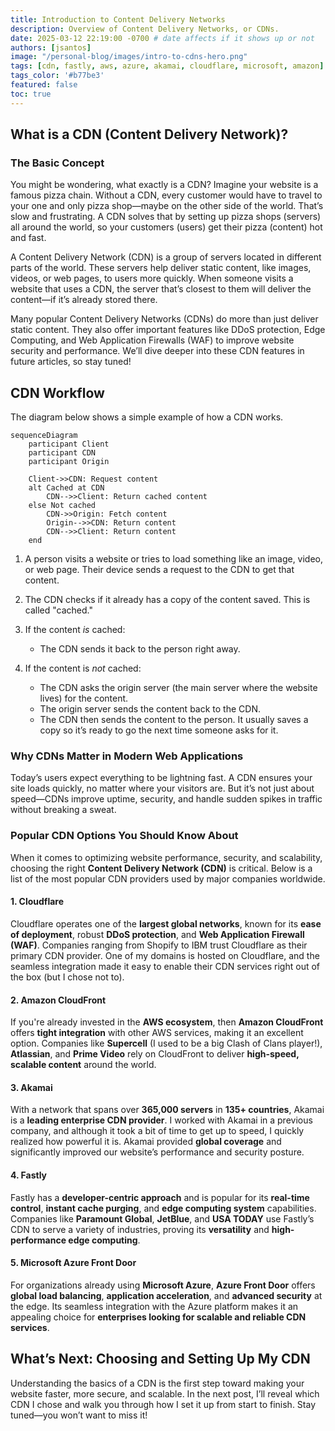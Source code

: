 ```yaml
---
title: Introduction to Content Delivery Networks 
description: Overview of Content Delivery Networks, or CDNs.
date: 2025-03-12 22:19:00 -0700 # date affects if it shows up or not
authors: [jsantos]
image: "/personal-blog/images/intro-to-cdns-hero.png"
tags: [cdn, fastly, aws, azure, akamai, cloudflare, microsoft, amazon]
tags_color: '#b77be3'
featured: false
toc: true
---
```

## What is a CDN (Content Delivery Network)?

### The Basic Concept

You might be wondering, what exactly is a CDN? Imagine your website is a famous pizza chain. Without a CDN, every customer would have to travel to your one and only pizza shop—maybe on the other side of the world. That’s slow and frustrating. A CDN solves that by setting up pizza shops (servers) all around the world, so your customers (users) get their pizza (content) hot and fast.

A Content Delivery Network (CDN) is a group of servers located in different parts of the world. These servers help deliver static content, like images, videos, or web pages, to users more quickly. When someone visits a website that uses a CDN, the server that’s closest to them will deliver the content—if it’s already stored there.

Many popular Content Delivery Networks (CDNs) do more than just deliver static content. They also offer important features like DDoS protection, Edge Computing, and Web Application Firewalls (WAF) to improve website security and performance. We’ll dive deeper into these CDN features in future articles, so stay tuned!

## CDN Workflow

The diagram below shows a simple example of how a CDN works.

```mermaid
sequenceDiagram
    participant Client
    participant CDN
    participant Origin

    Client->>CDN: Request content
    alt Cached at CDN
        CDN-->>Client: Return cached content
    else Not cached
        CDN->>Origin: Fetch content
        Origin-->>CDN: Return content
        CDN-->>Client: Return content
    end
```
1. A person visits a website or tries to load something like an image, video, or web page. Their device sends a request to the CDN to get that content.

2. The CDN checks if it already has a copy of the content saved. This is called "cached."

3. If the content *is* cached:
    - The CDN sends it back to the person right away.

4. If the content is *not* cached:
   - The CDN asks the origin server (the main server where the website lives) for the content.
   - The origin server sends the content back to the CDN.
   - The CDN then sends the content to the person. It usually saves a copy so it’s ready to go the next time someone asks for it.

### Why CDNs Matter in Modern Web Applications

Today’s users expect everything to be lightning fast. A CDN ensures your site loads quickly, no matter where your visitors are. But it’s not just about speed—CDNs improve uptime, security, and handle sudden spikes in traffic without breaking a sweat.

### Popular CDN Options You Should Know About

When it comes to optimizing website performance, security, and scalability, choosing the right **Content Delivery Network (CDN)** is critical. Below is a list of the most popular CDN providers used by major companies worldwide.

#### 1. Cloudflare
Cloudflare operates one of the **largest global networks**, known for its **ease of deployment**, robust **DDoS protection**, and **Web Application Firewall (WAF)**. Companies ranging from Shopify to IBM trust Cloudflare as their primary CDN provider. One of my domains is hosted on Cloudflare, and the seamless integration made it easy to enable their CDN services right out of the box (but I chose not to).

#### 2. Amazon CloudFront
If you're already invested in the **AWS ecosystem**, then **Amazon CloudFront** offers **tight integration** with other AWS services, making it an excellent option. Companies like **Supercell** (I used to be a big Clash of Clans player!), **Atlassian**, and **Prime Video** rely on CloudFront to deliver **high-speed, scalable content** around the world.

#### 3. Akamai
With a network that spans over **365,000 servers** in **135+ countries**, Akamai is a **leading enterprise CDN provider**. I worked with Akamai in a previous company, and although it took a bit of time to get up to speed, I quickly realized how powerful it is. Akamai provided **global coverage** and significantly improved our website’s performance and security posture.

#### 4. Fastly
Fastly has a **developer-centric approach** and is popular for its **real-time control**, **instant cache purging**, and **edge computing system** capabilities. Companies like **Paramount Global**, **JetBlue**, and **USA TODAY** use Fastly’s CDN to serve a variety of industries, proving its **versatility** and **high-performance edge computing**.

#### 5. Microsoft Azure Front Door
For organizations already using **Microsoft Azure**, **Azure Front Door** offers **global load balancing**, **application acceleration**, and **advanced security** at the edge. Its seamless integration with the Azure platform makes it an appealing choice for **enterprises looking for scalable and reliable CDN services**.

## What’s Next: Choosing and Setting Up My CDN
Understanding the basics of a CDN is the first step toward making your website faster, more secure, and scalable. In the next post, I’ll reveal which CDN I chose and walk you through how I set it up from start to finish. Stay tuned—you won’t want to miss it!
